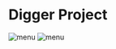 # Digger Project

<img src="https://zupimages.net/up/20/43/nvjw.png" alt="menu" />
<img src="https://zupimages.net/up/20/43/jfpc.png" alt="menu" />


